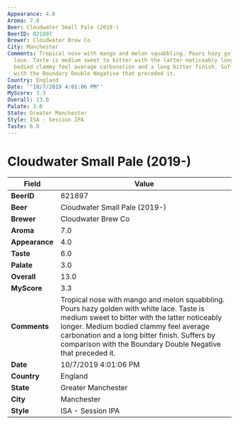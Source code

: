 ```yaml
---
Appearance: 4.0
Aroma: 7.0
Beer: Cloudwater Small Pale (2019-)
BeerID: 821897
Brewer: Cloudwater Brew Co
City: Manchester
Comments: Tropical nose with mango and melon squabbling. Pours hazy golden with white
  lace. Taste is medium sweet to bitter with the latter noticeably longer. Medium
  bodied clammy feel average carbonation and a long bitter finish. Suffers by comparison
  with the Boundary Double Negative that preceded it.
Country: England
Date: '"10/7/2019 4:01:06 PM"'
MyScore: 3.3
Overall: 13.0
Palate: 3.0
State: Greater Manchester
Style: ISA - Session IPA
Taste: 6.0
---
```


# Cloudwater Small Pale (2019-)

| Field         | Value |
|---------------|-------|
| **BeerID** | 821897 |
| **Beer** | Cloudwater Small Pale (2019-) |
| **Brewer** | Cloudwater Brew Co |
| **Aroma** | 7.0 |
| **Appearance** | 4.0 |
| **Taste** | 6.0 |
| **Palate** | 3.0 |
| **Overall** | 13.0 |
| **MyScore** | 3.3 |
| **Comments** | Tropical nose with mango and melon squabbling. Pours hazy golden with white lace. Taste is medium sweet to bitter with the latter noticeably longer. Medium bodied clammy feel average carbonation and a long bitter finish. Suffers by comparison with the Boundary Double Negative that preceded it. |
| **Date** | 10/7/2019 4:01:06 PM |
| **Country** | England |
| **State** | Greater Manchester |
| **City** | Manchester |
| **Style** | ISA - Session IPA |
